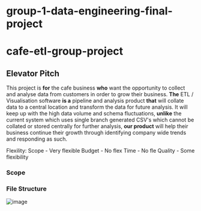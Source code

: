 # group-1-data-engineering-final-project

# cafe-etl-group-project

## Elevator Pitch

This project is **for** the cafe business **who** want the opportunity to collect and analyse data from customers in order to grow their business. **The** ETL / Visualisation software **is a** pipeline and analysis product **that** will collate data to a central location and transform the data for future analysis. It will keep up with the high data volume and schema fluctuations, **unlike** the current system which uses single branch generated CSV's which cannot be collated or stored centrally for further analysis, **our product** will help their business continue their growth through identifying company wide trends and responding as such.


Flexility: 
Scope - Very flexible 
Budget - No flex
Time - No fle
Quality - Some flexibility

### Scope

### File Structure
![image](https://user-images.githubusercontent.com/115237595/205681374-ce3aaef2-6f52-4196-ad1f-717cd47558ad.png)
